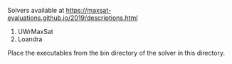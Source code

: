 Solvers available at https://maxsat-evaluations.github.io/2019/descriptions.html

1. UWrMaxSat
2. Loandra

Place the executables from the bin directory of the solver in this directory.
